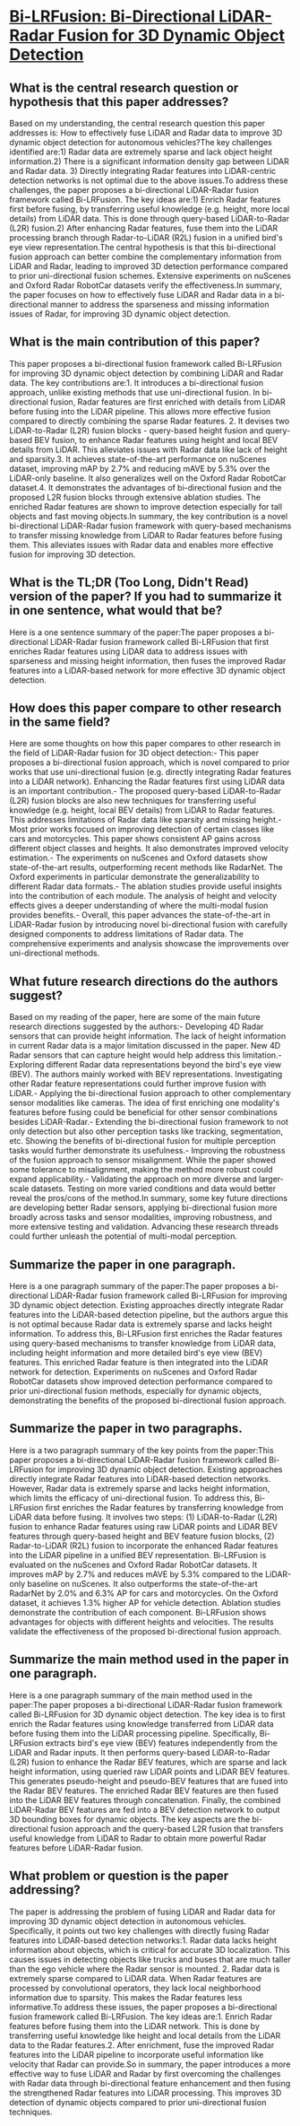 # [Bi-LRFusion: Bi-Directional LiDAR-Radar Fusion for 3D Dynamic Object   Detection](https://arxiv.org/abs/2306.01438)

## What is the central research question or hypothesis that this paper addresses?

Based on my understanding, the central research question this paper addresses is: How to effectively fuse LiDAR and Radar data to improve 3D dynamic object detection for autonomous vehicles?The key challenges identified are:1) Radar data are extremely sparse and lack object height information.2) There is a significant information density gap between LiDAR and Radar data. 3) Directly integrating Radar features into LiDAR-centric detection networks is not optimal due to the above issues.To address these challenges, the paper proposes a bi-directional LiDAR-Radar fusion framework called Bi-LRFusion. The key ideas are:1) Enrich Radar features first before fusing, by transferring useful knowledge (e.g. height, more local details) from LiDAR data. This is done through query-based LiDAR-to-Radar (L2R) fusion.2) After enhancing Radar features, fuse them into the LiDAR processing branch through Radar-to-LiDAR (R2L) fusion in a unified bird's eye view representation.The central hypothesis is that this bi-directional fusion approach can better combine the complementary information from LiDAR and Radar, leading to improved 3D detection performance compared to prior uni-directional fusion schemes. Extensive experiments on nuScenes and Oxford Radar RobotCar datasets verify the effectiveness.In summary, the paper focuses on how to effectively fuse LiDAR and Radar data in a bi-directional manner to address the sparseness and missing information issues of Radar, for improving 3D dynamic object detection.


## What is the main contribution of this paper?

This paper proposes a bi-directional fusion framework called Bi-LRFusion for improving 3D dynamic object detection by combining LiDAR and Radar data. The key contributions are:1. It introduces a bi-directional fusion approach, unlike existing methods that use uni-directional fusion. In bi-directional fusion, Radar features are first enriched with details from LiDAR before fusing into the LiDAR pipeline. This allows more effective fusion compared to directly combining the sparse Radar features. 2. It devises two LiDAR-to-Radar (L2R) fusion blocks - query-based height fusion and query-based BEV fusion, to enhance Radar features using height and local BEV details from LiDAR. This alleviates issues with Radar data like lack of height and sparsity.3. It achieves state-of-the-art performance on nuScenes dataset, improving mAP by 2.7% and reducing mAVE by 5.3% over the LiDAR-only baseline. It also generalizes well on the Oxford Radar RobotCar dataset.4. It demonstrates the advantages of bi-directional fusion and the proposed L2R fusion blocks through extensive ablation studies. The enriched Radar features are shown to improve detection especially for tall objects and fast moving objects.In summary, the key contribution is a novel bi-directional LiDAR-Radar fusion framework with query-based mechanisms to transfer missing knowledge from LiDAR to Radar features before fusing them. This alleviates issues with Radar data and enables more effective fusion for improving 3D detection.


## What is the TL;DR (Too Long, Didn't Read) version of the paper? If you had to summarize it in one sentence, what would that be?

Here is a one sentence summary of the paper:The paper proposes a bi-directional LiDAR-Radar fusion framework called Bi-LRFusion that first enriches Radar features using LiDAR data to address issues with sparseness and missing height information, then fuses the improved Radar features into a LiDAR-based network for more effective 3D dynamic object detection.


## How does this paper compare to other research in the same field?

Here are some thoughts on how this paper compares to other research in the field of LiDAR-Radar fusion for 3D object detection:- This paper proposes a bi-directional fusion approach, which is novel compared to prior works that use uni-directional fusion (e.g. directly integrating Radar features into a LiDAR network). Enhancing the Radar features first using LiDAR data is an important contribution.- The proposed query-based LiDAR-to-Radar (L2R) fusion blocks are also new techniques for transferring useful knowledge (e.g. height, local BEV details) from LiDAR to Radar features. This addresses limitations of Radar data like sparsity and missing height.- Most prior works focused on improving detection of certain classes like cars and motorcycles. This paper shows consistent AP gains across different object classes and heights. It also demonstrates improved velocity estimation.- The experiments on nuScenes and Oxford datasets show state-of-the-art results, outperforming recent methods like RadarNet. The Oxford experiments in particular demonstrate the generalizability to different Radar data formats.- The ablation studies provide useful insights into the contribution of each module. The analysis of height and velocity effects gives a deeper understanding of where the multi-modal fusion provides benefits.- Overall, this paper advances the state-of-the-art in LiDAR-Radar fusion by introducing novel bi-directional fusion with carefully designed components to address limitations of Radar data. The comprehensive experiments and analysis showcase the improvements over uni-directional methods.


## What future research directions do the authors suggest?

Based on my reading of the paper, here are some of the main future research directions suggested by the authors:- Developing 4D Radar sensors that can provide height information. The lack of height information in current Radar data is a major limitation discussed in the paper. New 4D Radar sensors that can capture height would help address this limitation.- Exploring different Radar data representations beyond the bird's eye view (BEV). The authors mainly worked with BEV representations. Investigating other Radar feature representations could further improve fusion with LiDAR.- Applying the bi-directional fusion approach to other complementary sensor modalities like cameras. The idea of first enriching one modality's features before fusing could be beneficial for other sensor combinations besides LiDAR-Radar.- Extending the bi-directional fusion framework to not only detection but also other perception tasks like tracking, segmentation, etc. Showing the benefits of bi-directional fusion for multiple perception tasks would further demonstrate its usefulness.- Improving the robustness of the fusion approach to sensor misalignment. While the paper showed some tolerance to misalignment, making the method more robust could expand applicability.- Validating the approach on more diverse and larger-scale datasets. Testing on more varied conditions and data would better reveal the pros/cons of the method.In summary, some key future directions are developing better Radar sensors, applying bi-directional fusion more broadly across tasks and sensor modalities, improving robustness, and more extensive testing and validation. Advancing these research threads could further unleash the potential of multi-modal perception.


## Summarize the paper in one paragraph.

Here is a one paragraph summary of the paper:The paper proposes a bi-directional LiDAR-Radar fusion framework called Bi-LRFusion for improving 3D dynamic object detection. Existing approaches directly integrate Radar features into the LiDAR-based detection pipeline, but the authors argue this is not optimal because Radar data is extremely sparse and lacks height information. To address this, Bi-LRFusion first enriches the Radar features using query-based mechanisms to transfer knowledge from LiDAR data, including height information and more detailed bird's eye view (BEV) features. This enriched Radar feature is then integrated into the LiDAR network for detection. Experiments on nuScenes and Oxford Radar RobotCar datasets show improved detection performance compared to prior uni-directional fusion methods, especially for dynamic objects, demonstrating the benefits of the proposed bi-directional fusion approach.


## Summarize the paper in two paragraphs.

Here is a two paragraph summary of the key points from the paper:This paper proposes a bi-directional LiDAR-Radar fusion framework called Bi-LRFusion for improving 3D dynamic object detection. Existing approaches directly integrate Radar features into LiDAR-based detection networks. However, Radar data is extremely sparse and lacks height information, which limits the efficacy of uni-directional fusion. To address this, Bi-LRFusion first enriches the Radar features by transferring knowledge from LiDAR data before fusing. It involves two steps: (1) LiDAR-to-Radar (L2R) fusion to enhance Radar features using raw LiDAR points and LiDAR BEV features through query-based height and BEV feature fusion blocks, (2) Radar-to-LiDAR (R2L) fusion to incorporate the enhanced Radar features into the LiDAR pipeline in a unified BEV representation. Bi-LRFusion is evaluated on the nuScenes and Oxford Radar RobotCar datasets. It improves mAP by 2.7% and reduces mAVE by 5.3% compared to the LiDAR-only baseline on nuScenes. It also outperforms the state-of-the-art RadarNet by 2.0% and 6.3% AP for cars and motorcycles. On the Oxford dataset, it achieves 1.3% higher AP for vehicle detection. Ablation studies demonstrate the contribution of each component. Bi-LRFusion shows advantages for objects with different heights and velocities. The results validate the effectiveness of the proposed bi-directional fusion approach.


## Summarize the main method used in the paper in one paragraph.

Here is a one paragraph summary of the main method used in the paper:The paper proposes a bi-directional LiDAR-Radar fusion framework called Bi-LRFusion for 3D dynamic object detection. The key idea is to first enrich the Radar features using knowledge transferred from LiDAR data before fusing them into the LiDAR processing pipeline. Specifically, Bi-LRFusion extracts bird's eye view (BEV) features independently from the LiDAR and Radar inputs. It then performs query-based LiDAR-to-Radar (L2R) fusion to enhance the Radar BEV features, which are sparse and lack height information, using queried raw LiDAR points and LiDAR BEV features. This generates pseudo-height and pseudo-BEV features that are fused into the Radar BEV features. The enriched Radar BEV features are then fused into the LiDAR BEV features through concatenation. Finally, the combined LiDAR-Radar BEV features are fed into a BEV detection network to output 3D bounding boxes for dynamic objects. The key aspects are the bi-directional fusion approach and the query-based L2R fusion that transfers useful knowledge from LiDAR to Radar to obtain more powerful Radar features before LiDAR-Radar fusion.


## What problem or question is the paper addressing?

The paper is addressing the problem of fusing LiDAR and Radar data for improving 3D dynamic object detection in autonomous vehicles. Specifically, it points out two key challenges with directly fusing Radar features into LiDAR-based detection networks:1. Radar data lacks height information about objects, which is critical for accurate 3D localization. This causes issues in detecting objects like trucks and buses that are much taller than the ego vehicle where the Radar sensor is mounted. 2. Radar data is extremely sparse compared to LiDAR data. When Radar features are processed by convolutional operators, they lack local neighborhood information due to sparsity. This makes the Radar features less informative.To address these issues, the paper proposes a bi-directional fusion framework called Bi-LRFusion. The key ideas are:1. Enrich Radar features before fusing them into the LiDAR network. This is done by transferring useful knowledge like height and local details from the LiDAR data to the Radar features.2. After enrichment, fuse the improved Radar features into the LiDAR pipeline to incorporate useful information like velocity that Radar can provide.So in summary, the paper introduces a more effective way to fuse LiDAR and Radar by first overcoming the challenges with Radar data through bi-directional feature enhancement and then fusing the strengthened Radar features into LiDAR processing. This improves 3D detection of dynamic objects compared to prior uni-directional fusion techniques.
